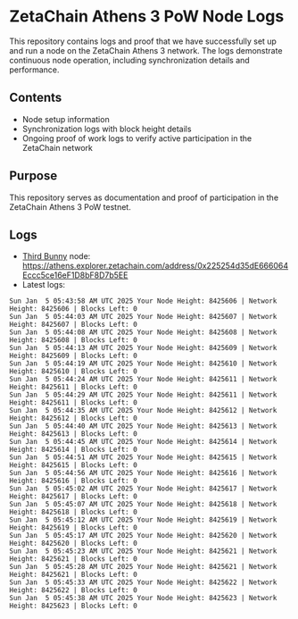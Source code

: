 # ZetaChain Athens 3 PoW Node Logs
This repository contains logs and proof that we have successfully set up and run a node on the ZetaChain Athens 3 network. The logs demonstrate continuous node operation, including synchronization details and performance.

## Contents
- Node setup information
- Synchronization logs with block height details
- Ongoing proof of work logs to verify active participation in the ZetaChain network

## Purpose
This repository serves as documentation and proof of participation in the ZetaChain Athens 3 PoW testnet.

## Logs

- [Third Bunny](https://thirdbunny.xyz/) node: https://athens.explorer.zetachain.com/address/0x225254d35dE666064Eccc5ce16eF1D8bF8D7b5EE
- Latest logs:
```
Sun Jan  5 05:43:58 AM UTC 2025 Your Node Height: 8425606 | Network Height: 8425606 | Blocks Left: 0
Sun Jan  5 05:44:03 AM UTC 2025 Your Node Height: 8425607 | Network Height: 8425607 | Blocks Left: 0
Sun Jan  5 05:44:08 AM UTC 2025 Your Node Height: 8425608 | Network Height: 8425608 | Blocks Left: 0
Sun Jan  5 05:44:13 AM UTC 2025 Your Node Height: 8425609 | Network Height: 8425609 | Blocks Left: 0
Sun Jan  5 05:44:19 AM UTC 2025 Your Node Height: 8425610 | Network Height: 8425610 | Blocks Left: 0
Sun Jan  5 05:44:24 AM UTC 2025 Your Node Height: 8425611 | Network Height: 8425611 | Blocks Left: 0
Sun Jan  5 05:44:29 AM UTC 2025 Your Node Height: 8425611 | Network Height: 8425611 | Blocks Left: 0
Sun Jan  5 05:44:35 AM UTC 2025 Your Node Height: 8425612 | Network Height: 8425612 | Blocks Left: 0
Sun Jan  5 05:44:40 AM UTC 2025 Your Node Height: 8425613 | Network Height: 8425613 | Blocks Left: 0
Sun Jan  5 05:44:45 AM UTC 2025 Your Node Height: 8425614 | Network Height: 8425614 | Blocks Left: 0
Sun Jan  5 05:44:51 AM UTC 2025 Your Node Height: 8425615 | Network Height: 8425615 | Blocks Left: 0
Sun Jan  5 05:44:56 AM UTC 2025 Your Node Height: 8425616 | Network Height: 8425616 | Blocks Left: 0
Sun Jan  5 05:45:02 AM UTC 2025 Your Node Height: 8425617 | Network Height: 8425617 | Blocks Left: 0
Sun Jan  5 05:45:07 AM UTC 2025 Your Node Height: 8425618 | Network Height: 8425618 | Blocks Left: 0
Sun Jan  5 05:45:12 AM UTC 2025 Your Node Height: 8425619 | Network Height: 8425619 | Blocks Left: 0
Sun Jan  5 05:45:17 AM UTC 2025 Your Node Height: 8425620 | Network Height: 8425620 | Blocks Left: 0
Sun Jan  5 05:45:23 AM UTC 2025 Your Node Height: 8425621 | Network Height: 8425621 | Blocks Left: 0
Sun Jan  5 05:45:28 AM UTC 2025 Your Node Height: 8425621 | Network Height: 8425621 | Blocks Left: 0
Sun Jan  5 05:45:33 AM UTC 2025 Your Node Height: 8425622 | Network Height: 8425622 | Blocks Left: 0
Sun Jan  5 05:45:38 AM UTC 2025 Your Node Height: 8425623 | Network Height: 8425623 | Blocks Left: 0
```
